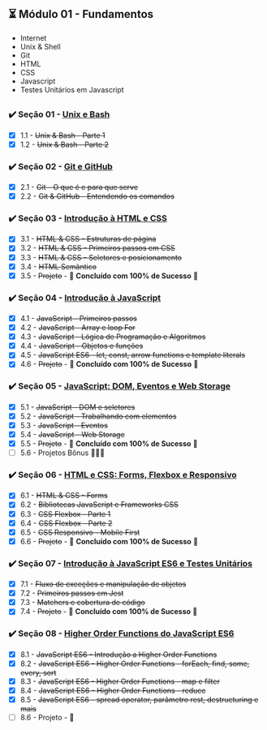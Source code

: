 
## :hourglass_flowing_sand: Módulo 01 - Fundamentos

- Internet
- Unix & Shell
- Git
- HTML
- CSS
- Javascript
- Testes Unitários em Javascript
##
### :heavy_check_mark: Seção 01 - [Unix e Bash](https://github.com/PFonsecaFV/trybe-exercicios/tree/main/m1-fundamentos/secao-01-unix-e-bash)
- [x] 1.1 - ~~Unix & Bash - Parte 1~~
- [x] 1.2 - ~~Unix & Bash - Parte 2~~
 
### :heavy_check_mark: Seção 02 - [Git e GitHub](https://github.com/PFonsecaFV/trybe-exercicios/tree/main/m1-fundamentos/secao-02-git-e-github-e-internet)
- [x] 2.1 - ~~Git - O que é e para que serve~~
- [x] 2.2 - ~~Git & GitHub - Entendendo os comandos~~

### :heavy_check_mark: Seção 03 - [Introdução à HTML e CSS](https://github.com/PFonsecaFV/trybe-exercicios/tree/main/m1-fundamentos/secao-03-introducao-a-html-e-css)
- [x] 3.1 - ~~HTML & CSS - Estruturas de página~~
- [x] 3.2 - ~~HTML & CSS - Primeiros passos em CSS~~
- [x] 3.3 - ~~HTML & CSS - Seletores e posicionamento~~
- [x] 3.4 - ~~HTML Semântico~~
- [x] 3.5 - ~~Projeto~~ - :rocket: **Concluído com 100% de Sucesso** :rocket:

### :heavy_check_mark: Seção 04 - [Introdução à JavaScript](https://github.com/PFonsecaFV/trybe-exercicios/tree/main/m1-fundamentos/secao-04-introducao-a-javascript)
- [x] 4.1 - ~~JavaScript - Primeiros passos~~
- [x] 4.2 - ~~JavaScript - Array e loop For~~
- [x] 4.3 - ~~JavaScript - Lógica de Programação e Algoritmos~~
- [x] 4.4 - ~~JavaScript - Objetos e funções~~
- [x] 4.5 - ~~JavaScript ES6 - let, const, arrow functions e template literals~~
- [x] 4.6 - ~~Projeto~~ - :rocket: **Concluído com 100% de Sucesso** :rocket:

### :heavy_check_mark: Seção 05 - [JavaScript: DOM, Eventos e Web Storage](https://github.com/PFonsecaFV/trybe-exercicios/tree/main/m1-fundamentos/secao-05-javascript-dom-eventos-e-web-storage)
- [x] 5.1 - ~~JavaScript - DOM e seletores~~
- [x] 5.2 - ~~JavaScript - Trabalhando com elementos~~
- [x] 5.3 - ~~JavaScript - Eventos~~
- [x] 5.4 - ~~JavaScript - Web Storage~~
- [x] 5.5 - ~~Projeto~~ - :rocket: **Concluído com 100% de Sucesso** :rocket:
- [ ] 5.6 - Projetos Bônus :rocket::rocket::rocket:

### :heavy_check_mark: Seção 06 - [HTML e CSS: Forms, Flexbox e Responsivo](https://github.com/PFonsecaFV/trybe-exercicios/tree/main/m1-fundamentos/secao-06-html-e-css-forms-flexbox-e-responsivo)
- [x] 6.1 - ~~HTML & CSS - Forms~~
- [x] 6.2 - ~~Bibliotecas JavaScript e Frameworks CSS~~
- [x] 6.3 - ~~CSS Flexbox - Parte 1~~
- [x] 6.4 - ~~CSS Flexbox - Parte 2~~
- [x] 6.5 - ~~CSS Responsivo - Mobile First~~
- [x] 6.6 - ~~Projeto~~ - :rocket: **Concluído com 100% de Sucesso** :rocket:

### :heavy_check_mark: Seção 07 - [Introdução à JavaScript ES6 e Testes Unitários](https://github.com/PFonsecaFV/trybe-exercicios/tree/main/m1-fundamentos/secao-07-introducao-a-javascript-es6-e-testes-unitarios)
- [x] 7.1 - ~~Fluxo de exceções e manipulação de objetos~~
- [x] 7.2 - ~~Primeiros passos em Jest~~
- [x] 7.3 - ~~Matchers e cobertura de código~~
- [x] 7.4 - ~~Projeto~~ - :rocket: **Concluído com 100% de Sucesso** :rocket:

### :heavy_check_mark: Seção 08 - [Higher Order Functions do JavaScript ES6](https://github.com/PFonsecaFV/trybe-exercicios/tree/main/m1-fundamentos/secao-08-higher-order-functions-do-javascript-es6)
- [x] 8.1 - ~~JavaScript ES6 - Introdução a Higher Order Functions~~
- [x] 8.2 - ~~JavaScript ES6 - Higher Order Functions - forEach, find, some, every, sort~~
- [x] 8.3 - ~~JavaScript ES6 - Higher Order Functions - map e filter~~
- [x] 8.4 - ~~JavaScript ES6 - Higher Order Functions - reduce~~
- [x] 8.5 - ~~JavaScript ES6 - spread operator, parâmetro rest, destructuring e mais~~
- [ ] 8.6 - Projeto - :rocket:
